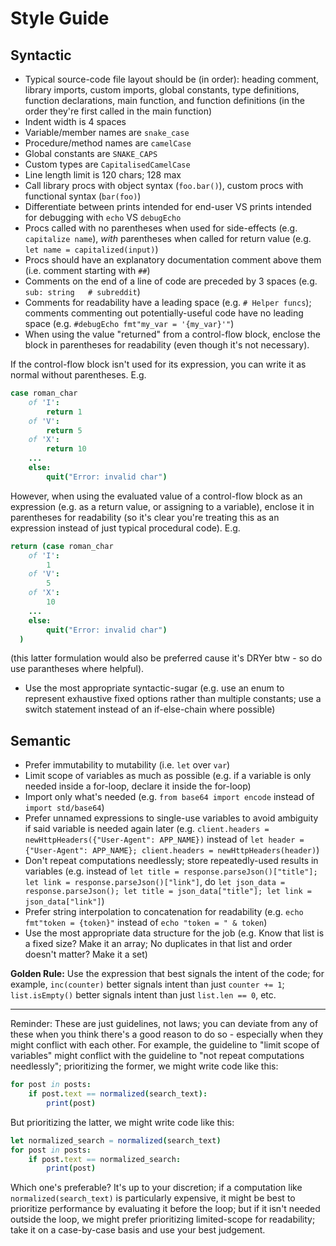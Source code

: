 # Style Guide

## Syntactic
* Typical source-code file layout should be (in order): heading comment, library imports, custom imports, global constants, type definitions, function declarations, main function, and function definitions (in the order they're first called in the main function)
* Indent width is 4 spaces
* Variable/member names are `snake_case`
* Procedure/method names are `camelCase`
* Global constants are `SNAKE_CAPS`
* Custom types are `CapitalisedCamelCase`
* Line length limit is 120 chars; 128 max
* Call library procs with object syntax (`foo.bar()`), custom procs with functional syntax (`bar(foo)`)
* Differentiate between prints intended for end-user VS prints intended for debugging with `echo` VS `debugEcho`
* Procs called with no parentheses when used for side-effects (e.g. `capitalize name`), *with* parentheses when called for return value (e.g. `let name = capitalized(input)`)
* Procs should have an explanatory documentation comment above them (i.e. comment starting with `##`)
* Comments on the end of a line of code are preceded by 3 spaces (e.g. `sub: string   # subreddit`)
* Comments for readability have a leading space (e.g. `# Helper funcs`); comments commenting out potentially-useful 
  code have no leading space (e.g. `#debugEcho fmt"my_var = '{my_var}'"`)
* When using the value "returned" from a control-flow block, enclose the block in parentheses for readability (even though it's not necessary).

If the control-flow block isn't used for its expression, you can write it as normal without parentheses. E.g.
```nim
case roman_char
    of 'I':
        return 1
    of 'V':
        return 5
    of 'X':
        return 10
    ...
    else:
        quit("Error: invalid char")
```
However, when using the evaluated value of a control-flow block as an expression (e.g. as a return value, or assigning to a variable), enclose it in parentheses for readability (so it's clear you're treating this as an expression instead of just typical procedural code). E.g.
```nim
return (case roman_char
    of 'I':
        1
    of 'V':
        5
    of 'X':
        10
    ...
    else:
        quit("Error: invalid char")
  )
```
(this latter formulation would also be preferred cause it's DRYer btw - so do use parantheses where helpful).

* Use the most appropriate syntactic-sugar (e.g. use an enum to represent exhaustive fixed options rather than multiple constants; use a switch statement instead of an if-else-chain where possible)

## Semantic
* Prefer immutability to mutability (i.e. `let` over `var`)
* Limit scope of variables as much as possible (e.g. if a variable is only needed inside a for-loop, declare it inside the for-loop)
* Import only what's needed (e.g. `from base64 import encode` instead of `import std/base64`)
* Prefer unnamed expressions to single-use variables to avoid ambiguity if said variable is needed again later (e.g. `client.headers = newHttpHeaders({"User-Agent": APP_NAME})` instead of `let header = {"User-Agent": APP_NAME}; client.headers = newHttpHeaders(header)`)
* Don't repeat computations needlessly; store repeatedly-used results in variables (e.g. instead of `let title = response.parseJson()["title"]; let link = response.parseJson()["link"]`, do `let json_data = response.parseJson(); let title = json_data["title"]; let link = json_data["link"]`)
* Prefer string interpolation to concatenation for readability (e.g. `echo fmt"token = {token}"` instead of `echo "token = " & token`)
* Use the most appropriate data structure for the job (e.g. Know that list is a fixed size? Make it an array; No duplicates in that list and order doesn't matter? Make it a set)

**Golden Rule:** Use the expression that best signals the intent of the code; for example, `inc(counter)` better signals intent than just `counter += 1`; `list.isEmpty()` better signals intent than just `list.len == 0`, etc.

---

Reminder: These are just guidelines, not laws; you can deviate from any of these when you think there's a good reason to do so - especially when they might conflict with each other. For example, the guideline to "limit scope of variables" might conflict with the guideline to "not repeat computations needlessly"; prioritizing the former, we might write code like this:
```nim
for post in posts:
    if post.text == normalized(search_text):
        print(post)
```
But prioritizing the latter, we might write code like this:
```nim
let normalized_search = normalized(search_text)
for post in posts:
    if post.text == normalized_search:
        print(post)
```
Which one's preferable? It's up to your discretion; if a computation like `normalized(search_text)` is particularly expensive, it might be best to prioritize performance by evaluating it before the loop; but if it isn't needed outside the loop, we might prefer prioritizing limited-scope for readability; take it on a case-by-case basis and use your best judgement.
